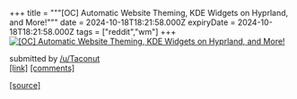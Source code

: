 +++
title = """[OC] Automatic Website Theming, KDE Widgets on Hyprland, and More!"""
date = 2024-10-18T18:21:58.000Z
expiryDate = 2024-10-18T18:21:58.000Z
tags = ["reddit","wm"]
+++
[![[OC] Automatic Website Theming, KDE Widgets on Hyprland, and More!](https://b.thumbs.redditmedia.com/JjMWOcVUvwFWWwHP1wXk8pBcIJM5AaZMmCAxPZSYHWk.jpg "[OC] Automatic Website Theming, KDE Widgets on Hyprland, and More!")](https://www.reddit.com/r/unixporn/comments/1g6ozig/oc_automatic_website_theming_kde_widgets_on/)

submitted by [/u/Taconut](https://www.reddit.com/user/Taconut)  
[\[link\]](https://www.reddit.com/gallery/1g6ozig) [\[comments\]](https://www.reddit.com/r/unixporn/comments/1g6ozig/oc_automatic_website_theming_kde_widgets_on/)

[[source]](https://www.reddit.com/r/unixporn/comments/1g6ozig/oc_automatic_website_theming_kde_widgets_on/)
